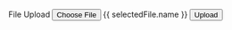 <mat-card class="upload-container">
  <mat-card-title>File Upload</mat-card-title>
  <input type="file" (change)="onFileSelected($event)" #fileInput hidden />
  <button mat-raised-button color="primary" (click)="fileInput.click()">
    Choose File
  </button>
  <span *ngIf="selectedFile">{{ selectedFile.name }}</span>
  <button mat-raised-button color="accent" (click)="uploadFile()" [disabled]="!selectedFile">
    Upload
  </button>
</mat-card>
